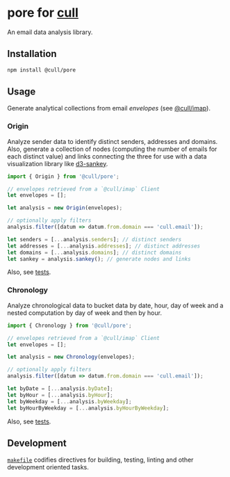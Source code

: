 # pore for [cull](https://cull.email)

An email data analysis library.

## Installation

```sh
npm install @cull/pore
```

## Usage

Generate analytical collections from email _envelopes_ (see [@cull/imap](https://github.com/cull-email/imap)).

### Origin

Analyze sender data to identify distinct senders, addresses and domains. Also, generate a collection of nodes (computing the number of emails for each distinct value) and links connecting the three for use with a data visualization library like [d3-sankey](https://github.com/d3/d3-sankey).

```js
import { Origin } from '@cull/pore';

// envelopes retrieved from a `@cull/imap` Client
let envelopes = [];

let analysis = new Origin(envelopes);

// optionally apply filters
analysis.filter([datum => datum.from.domain === 'cull.email']);

let senders = [...analysis.senders]; // distinct senders
let addresses = [...analysis.addresses]; // distinct addresses
let domains = [...analysis.domains]; // distinct domains
let sankey = analysis.sankey(); // generate nodes and links
```

Also, see [tests](https://github.com/cull-email/pore/blob/master/test/origin.spec.ts).

### Chronology

Analyze chronological data to bucket data by date, hour, day of week and a nested computation by day of week and then by hour.

```js
import { Chronology } from '@cull/pore';

// envelopes retrieved from a `@cull/imap` Client
let envelopes = [];

let analysis = new Chronology(envelopes);

// optionally apply filters
analysis.filter([datum => datum.from.domain === 'cull.email']);

let byDate = [...analysis.byDate];
let byHour = [...analysis.byHour];
let byWeekday = [...analysis.byWeekday];
let byHourByWeekday = [...analysis.byHourByWeekday];
```

Also, see [tests](https://github.com/cull-email/pore/blob/master/test/chronology.spec.ts).

## Development

[`makefile`](https://github.com/cull-email/pore/blob/master/makefile) codifies directives for building, testing, linting and other development oriented tasks.
